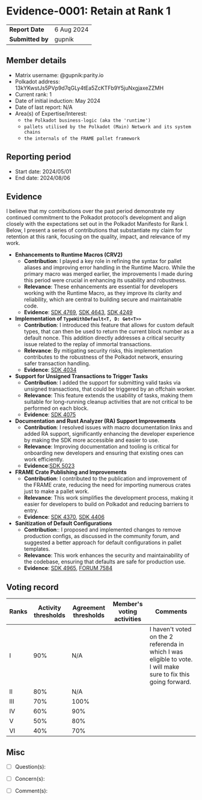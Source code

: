 # Evidence-0001: Retain at Rank 1

|                 |                                                                         |
| --------------- | ----------------------------------------------------------------------- |
| **Report Date** | 6 Aug 2024                                                             |
| **Submitted by**| gupnik

## Member details

- Matrix username: @gupnik:parity.io
- Polkadot address: 13kYKwstJs5PVp9d7qGLy4tEa5ZcKTFb9Y5juNxgjaxeZZMH
- Current rank: 1
- Date of initial induction: May 2024
- Date of last report: N/A
- Area(s) of Expertise/Interest:
	- `the Polkadot business-logic (aka the 'runtime')`
	- `pallets utilised by the Polkadot (Main) Network and its system chains`
	- `the internals of the FRAME pallet framework`

## Reporting period

- Start date: 2024/05/01
- End date: 2024/08/06

## Evidence

I believe that my contributions over the past period demonstrate my continued commitment to the Polkadot protocol’s development and align closely with the expectations set out in the Polkadot Manifesto for Rank I. Below, I present a series of contributions that substantiate my claim for retention at this rank, focusing on the quality, impact, and relevance of my work.

- **Enhancements to Runtime Macros (CRV2)**
	- **Contribution**: I played a key role in refining the syntax for pallet aliases and improving error handling in the Runtime Macro. While the primary macro was merged earlier, the improvements I made during this period were crucial in enhancing its usability and robustness.
	- **Relevance**: These enhancements are essential for developers working with the Runtime Macro, as they improve its clarity and reliability, which are central to building secure and maintainable code.
	- **Evidence**: [SDK 4769](https://github.com/paritytech/polkadot-sdk/pull/4769), [SDK 4643](https://github.com/paritytech/polkadot-sdk/pull/4643), [SDK 4249](https://github.com/paritytech/polkadot-sdk/pull/4249)
- **Implementation of `TypeWithDefault<T, D: Get<T>>`**
	- **Contribution**: I introduced this feature that allows for custom default types, that can then be used to return the current block number as a default nonce. This addition directly addresses a critical security issue related to the replay of immortal transactions.
	- **Relevance**: By mitigating security risks, this implementation contributes to the robustness of the Polkadot network, ensuring safer transaction handling.
	- **Evidence**: [SDK 4034](https://github.com/paritytech/polkadot-sdk/pull/4034)
- **Support for Unsigned Transactions to Trigger Tasks**
	- **Contribution**: I added the support for submitting valid tasks via unsigned transactions, that could be triggered by an offchain worker. 
	- **Relevance**: This feature extends the usability of tasks, making them suitable for long-running cleanup activities that are not critical to be performed on each block.
	- **Evidence**: [SDK 4075](https://github.com/paritytech/polkadot-sdk/pull/4075)
- **Documentation and Rust Analyzer (RA) Support Improvements**
	- **Contribution**: I resolved issues with macro documentation links and added RA support, significantly enhancing the developer experience by making the SDK more accessible and easier to use.
	- **Relevance**: Improving documentation and tooling is critical for onboarding new developers and ensuring that existing ones can work efficiently.
	- **Evidence**:[SDK 5023](https://github.com/paritytech/polkadot-sdk/pull/5023)
- **FRAME Crate Publishing and Improvements**
	- **Contribution**: I contributed to the publication and improvement of the FRAME crate, reducing the need for importing numerous crates just to make a pallet work.
	- **Relevance**: This work simplifies the development process, making it easier for developers to build on Polkadot and reducing barriers to entry.
	- **Evidence**: [SDK 4370](https://github.com/paritytech/polkadot-sdk/pull/4370), [SDK 4406](https://github.com/paritytech/polkadot-sdk/pull/4406)
- **Sanitization of Default Configurations**
	- **Contribution**:: I proposed and implemented changes to remove production configs, as discussed in the community forum, and suggested a better approach for default configurations in pallet templates.
	- **Relevance**: This work enhances the security and maintainability of the codebase, ensuring that defaults are safe for production use.
	- **Evidence**: [SDK 4965](https://github.com/paritytech/polkadot-sdk/pull/4965), [FORUM 7584](https://forum.polkadot.network/t/seeking-feedback-on-derive-impl-for-default-configurations-in-pallet-templates/7584/1)

## Voting record

|  Ranks | Activity thresholds | Agreement thresholds | Member's voting activities | Comments |
|---|---|---|---|---|
|I  |90%   |N/A   |   |  I haven't voted on the 2 referenda in which I was eligible to vote. I will make sure to fix this going forward. |
|II |80%   |N/A   |   |  |
|III|70%   |100%  |   |  |
|IV |60%   |90%   |   |  |
|V  |50%   |80%   |   |  |
|VI |40%   |70%   |   |  |


## Misc

- [ ] Question(s): 

- [ ] Concern(s): 

- [ ] Comment(s): 
